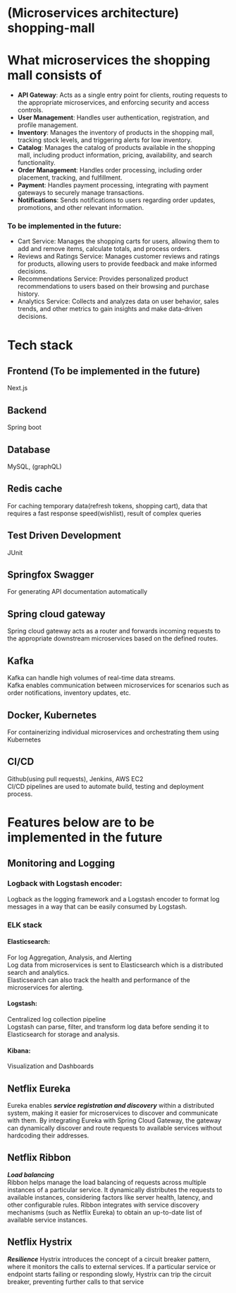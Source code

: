 # (Microservices architecture) shopping-mall

# What microservices the shopping mall consists of
- **API Gateway**: Acts as a single entry point for clients, routing requests to the appropriate microservices, and enforcing security and access controls.
- **User Management**: Handles user authentication, registration, and profile management.
- **Inventory**: Manages the inventory of products in the shopping mall, tracking stock levels, and triggering alerts for low inventory.
- **Catalog**: Manages the catalog of products available in the shopping mall, including product information, pricing, availability, and search functionality.
- **Order Management**: Handles order processing, including order placement, tracking, and fulfillment.
- **Payment**: Handles payment processing, integrating with payment gateways to securely manage transactions.
- **Notifications**: Sends notifications to users regarding order updates, promotions, and other relevant information.

### To be implemented in the future:
- Cart Service: Manages the shopping carts for users, allowing them to add and remove items, calculate totals, and process orders.
- Reviews and Ratings Service: Manages customer reviews and ratings for products, allowing users to provide feedback and make informed decisions.
- Recommendations Service: Provides personalized product recommendations to users based on their browsing and purchase history.
- Analytics Service: Collects and analyzes data on user behavior, sales trends, and other metrics to gain insights and make data-driven decisions.

# Tech stack
## Frontend (To be implemented in the future)
Next.js
## Backend
Spring boot

## Database
MySQL, (graphQL)

## Redis cache
For caching temporary data(refresh tokens, shopping cart), data that requires a fast response speed(wishlist), result of complex queries

## Test Driven Development
JUnit

## Springfox Swagger
For generating API documentation automatically

## Spring cloud gateway
Spring cloud gateway acts as a router and forwards incoming requests to the appropriate downstream microservices based on the defined routes.

## Kafka
Kafka can handle high volumes of real-time data streams.<br>
Kafka enables communication between microservices for scenarios such as order notifications, inventory updates, etc.

## Docker, Kubernetes
For containerizing individual microservices and orchestrating them using Kubernetes

## CI/CD
Github(using pull requests), Jenkins, AWS EC2<br>
CI/CD pipelines are used to automate build, testing and deployment process.

# Features below are to be implemented in the future
## Monitoring and Logging
### Logback with Logstash encoder:
Logback as the logging framework and a Logstash encoder to format log messages in a way that can be easily consumed by Logstash.

### ELK stack
#### Elasticsearch:
For log Aggregation, Analysis, and Alerting<br>
Log data from microservices is sent to Elasticsearch which is a distributed search and analytics.<br>
Elasticsearch can also track the health and performance of the microservices for alerting.

#### Logstash:
Centralized log collection pipeline<br>
Logstash can parse, filter, and transform log data before sending it to Elasticsearch for storage and analysis.

#### Kibana:
Visualization and Dashboards

## Netflix Eureka
Eureka enables ***service registration and discovery*** within a distributed system, making it easier for microservices to discover and communicate with them. By integrating Eureka with Spring Cloud Gateway, the gateway can dynamically discover and route requests to available services without hardcoding their addresses.

## Netflix Ribbon
***Load balancing***<br>
Ribbon helps manage the load balancing of requests across multiple instances of a particular service. It dynamically distributes the requests to available instances, considering factors like server health, latency, and other configurable rules. Ribbon integrates with service discovery mechanisms (such as Netflix Eureka) to obtain an up-to-date list of available service instances.

## Netflix Hystrix
***Resilience***
Hystrix introduces the concept of a circuit breaker pattern, where it monitors the calls to external services. If a particular service or endpoint starts failing or responding slowly, Hystrix can trip the circuit breaker, preventing further calls to that service
